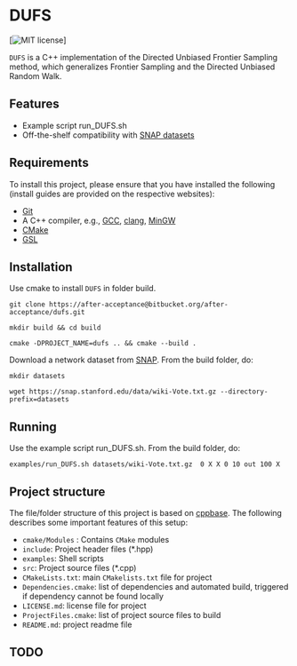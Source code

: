 DUFS
===

[![MIT license](http://img.shields.io/badge/license-MIT-brightgreen.svg)]

`DUFS` is a C++ implementation of the Directed Unbiased Frontier Sampling method, which generalizes Frontier Sampling and the Directed Unbiased Random Walk.

Features
------

  - Example script run_DUFS.sh
  - Off-the-shelf compatibility with [SNAP datasets](https://snap.stanford.edu/data/)

Requirements
------

To install this project, please ensure that you have installed the following (install guides are provided on the respective websites):

  - [Git](http://git-scm.com)
  - A C++ compiler, e.g., [GCC](https://gcc.gnu.org/), [clang](http://clang.llvm.org/), [MinGW](http://www.mingw.org/)
  - [CMake](http://www.cmake.org "CMake homepage")
  - [GSL](https://www.gnu.org/software/gsl/)


Installation
------

Use cmake to install `DUFS` in folder build.

    git clone https://after-acceptance@bitbucket.org/after-acceptance/dufs.git

    mkdir build && cd build

    cmake -DPROJECT_NAME=dufs .. && cmake --build .


Download a network dataset from [SNAP](https://snap.stanford.edu/data/). From the build folder, do:

    mkdir datasets

    wget https://snap.stanford.edu/data/wiki-Vote.txt.gz --directory-prefix=datasets

Running
------

Use the example script run_DUFS.sh. From the build folder, do:

    examples/run_DUFS.sh datasets/wiki-Vote.txt.gz  0 X X 0 10 out 100 X

Project structure
-------------

The file/folder structure of this project is based on [cppbase](https://github.com/kartikkumar/cppbase). The following describes some important features of this setup:

  - `cmake/Modules` : Contains `CMake` modules
  - `include`: Project header files (*.hpp)
  - `examples`: Shell scripts
  - `src`: Project source files (*.cpp)
  - `CMakeLists.txt`: main `CMakelists.txt` file for project
  - `Dependencies.cmake`: list of dependencies and automated build, triggered if dependency cannot be found locally
  - `LICENSE.md`: license file for project
  - `ProjectFiles.cmake`: list of project source files to build
  - `README.md`: project readme file


TODO
------------
